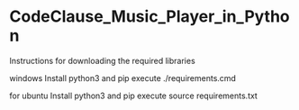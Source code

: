 # CodeClause_Music_Player_in_Python

Instructions for downloading the required libraries

windows
Install python3 and pip
execute ./requirements.cmd

for ubuntu
Install python3 and pip
execute source requirements.txt

